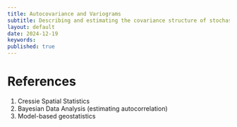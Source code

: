 ```yaml
---
title: Autocovariance and Variograms
subtitle: Describing and estimating the covariance structure of stochastic processes (random fields).
layout: default
date: 2024-12-19
keywords:
published: true
---
```


# References
1. Cressie Spatial Statistics
2. Bayesian Data Analysis (estimating autocorrelation)
3. Model-based geostatistics
